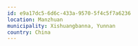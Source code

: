 ```yaml
---
id: e9a17dc5-6d6c-433a-9570-5f4c5f7a6236
location: Manzhuan
municipality: Xishuangbanna, Yunnan
country: China
---
```

